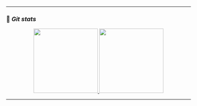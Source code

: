 <hr>

### 🔸 <b><i> Git stats</i></b>

<p align="center">
  <a href="https://github.com/tanonileandro"> 
    <img height="175em" src="https://github-readme-stats.vercel.app/api/top-langs/?username=tanonileandro&layout=compact&langs_count=10&theme=dark&hide_border=true&hide_title=true"/>
    <img height="175em" src="https://github-readme-stats.vercel.app/api?username=tanonileandro&theme=dark&hide_border=true&hide_title=true&show_icons=true"/>
  </a>
</p>

<hr>
